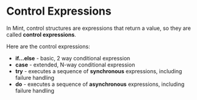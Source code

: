# Control Expressions

In Mint, control structures are expressions that return a value, so they are called **control expressions**.

Here are the control expressions:

- **if...else** - basic, 2 way conditional expression
- **case** - extended, N-way conditional expression
- **try** - executes a sequence of **synchronous** expressions, including failure handling
- **do** - executes a sequence of **asynchronous** expressions, including failure handling
